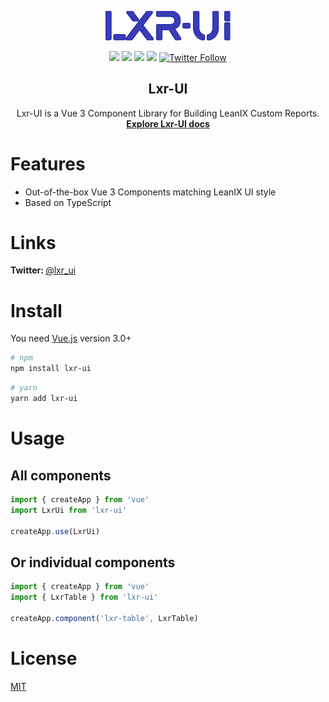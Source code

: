 <p align="center">
  <a href="https://www.lxr-ui.com">
    <img width="200" src="https://raw.githubusercontent.com/fazendadosoftware/lxr-ui/develop/packages/docs/src/assets/img/lxr-ui-logo.svg">
  </a>

<p align="center">
<img src="https://img.shields.io/npm/v/lxr-ui?color=blue">
<img src="https://img.shields.io/npm/l/lxr-ui">
<img src="https://img.shields.io/npm/dw/lxr-ui">
<img src="https://img.badgesize.io/https:/unpkg.com/lxr-ui/?label=Brotli%20size%3A%20JS&compression=brotli">

<a href="https://twitter.com/lxr_ui">
  <img src="https://img.shields.io/twitter/follow/lxr_ui?label=Lxr-UI&style=social" alt="Twitter Follow">
</a>
</p>
</p>

<h2 align="center">
  Lxr-UI
</h2>

<div align="center">
Lxr-UI is a Vue 3 Component Library for Building LeanIX Custom Reports.
<br>
  <a href="https://www.lxr-ui.com"><strong>Explore Lxr-UI docs</strong></a>
</div>

# Features
  - Out-of-the-box Vue 3 Components matching LeanIX UI style
  - Based on TypeScript

# Links

<b> Twitter: </b> [@lxr_ui](https://twitter.com/lxr_ui)

# Install

You need [Vue.js](https://v3.vuejs.org/) version 3.0+

```bash
# npm
npm install lxr-ui
```

```bash
# yarn
yarn add lxr-ui
```

# Usage

## All components

```js
import { createApp } from 'vue'
import LxrUi from 'lxr-ui'

createApp.use(LxrUi)
```

## Or individual components

```js
import { createApp } from 'vue'
import { LxrTable } from 'lxr-ui'

createApp.component('lxr-table', LxrTable)
```

# License

[MIT](https://raw.githubusercontent.com/fazendadosoftware/lxr-ui/master/LICENSE)